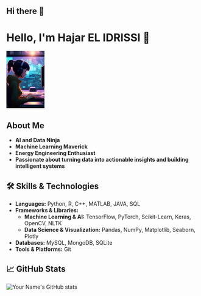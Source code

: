 ## Hi there 👋

# Hello, I'm Hajar EL IDRISSI 👋
<img src="https://github.com/itachiCpp/itachiCpp/raw/main/images/hilo.webp" alt="Header Image" width="100"/>


## About Me
- **AI and Data Ninja**
- **Machine Learning Maverick**
- **Energy Engineering Enthusiast**
- **Passionate about turning data into actionable insights and building intelligent systems**

## 🛠️ Skills & Technologies
- **Languages:** Python, R, C++, MATLAB, JAVA, SQL
- **Frameworks & Libraries:**
  - **Machine Learning & AI:** TensorFlow, PyTorch, Scikit-Learn, Keras, OpenCV, NLTK
  - **Data Science & Visualization:** Pandas, NumPy, Matplotlib, Seaborn, Plotly
- **Databases:** MySQL, MongoDB, SQLite
- **Tools & Platforms:** Git

## 📈 GitHub Stats
![Your Name's GitHub stats](https://github-readme-stats.vercel.app/api?username=itachiCpp&show_icons=true&theme=radical)



      

